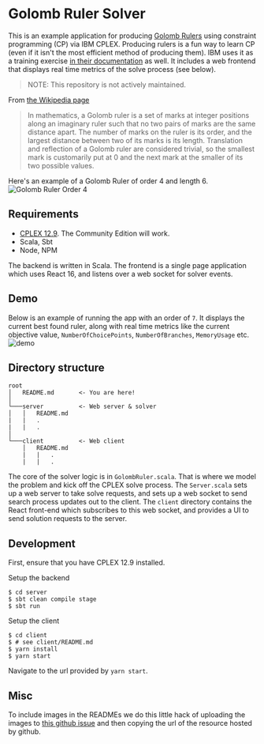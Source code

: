 # Golomb Ruler Solver

This is an example application for producing [Golomb Rulers](https://en.wikipedia.org/wiki/Golomb_ruler) using constraint programming (CP) via IBM CPLEX. Producing rulers is a fun way to learn CP (even if it isn't the most efficient method of producing them). IBM uses it as a training exercise [in their documentation](https://dataplatform.cloud.ibm.com/exchange/public/entry/view/f981e59a5122130858f8899a875e0b54) as well. It includes a web frontend that displays real time metrics of the solve process (see below).

> NOTE: This repository is not actively maintained.

From [the Wikipedia page](https://en.wikipedia.org/wiki/Golomb_ruler)
> In mathematics, a Golomb ruler is a set of marks at integer positions along an imaginary ruler such that no two pairs of marks are the same distance apart. The number of marks on the ruler is its order, and the largest distance between two of its marks is its length. Translation and reflection of a Golomb ruler are considered trivial, so the smallest mark is customarily put at 0 and the next mark at the smaller of its two possible values.

Here's an example of a Golomb Ruler of order 4 and length 6.
![Golomb Ruler Order 4](https://user-images.githubusercontent.com/3643611/81763758-d0544900-9484-11ea-9a75-0ceda490325e.png)


## Requirements
- [CPLEX 12.9](https://www.ibm.com/support/knowledgecenter/SSSA5P_12.9.0/ilog.odms.studio.help/Optimization_Studio/topics/COS_home.html). The Community Edition will work.
- Scala, Sbt
- Node, NPM

The backend is written in Scala. The frontend is a single page application which uses React 16, and listens over a web socket for
solver events.

## Demo
Below is an example of running the app with an order of `7`. It displays the current best found ruler, along with real time metrics like the current objective value, `NumberOfChoicePoints`, `NumberOfBranches`, `MemoryUsage` etc.
![demo](https://user-images.githubusercontent.com/3643611/81000667-7952d200-8dfb-11ea-956b-d98cfe531de7.gif)

## Directory structure
```
root
│   README.md       <- You are here!
│
└───server          <- Web server & solver
│   │   README.md
|   |   .
|   |   .
│   
└───client          <- Web client
    │   README.md
    |   |   .
    |   |   .
```

The core of the solver logic is in `GolombRuler.scala`. That is where we model the problem and kick off the CPLEX solve process. The `Server.scala` sets up a web server to take solve requests, and sets up a web socket to send search process updates out to the client. The `client` directory contains the React front-end which subscribes to this web socket, and provides a UI to send solution requests to the server.

## Development
First, ensure that you have CPLEX 12.9 installed.

Setup the backend
```
$ cd server
$ sbt clean compile stage
$ sbt run
```

Setup the client
```
$ cd client
$ # see client/README.md
$ yarn install
$ yarn start
```

Navigate to the url provided by `yarn start`.

## Misc
To include images in the READMEs we do this little hack of uploading the images to [this github issue](https://github.com/strateos/golomb-solver/issues/3) and then copying the url of the resource hosted by github.
